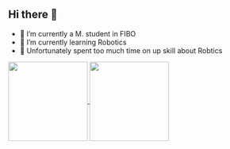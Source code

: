 ## Hi there 👋

<!--
**peeradonmoke2002/peeradonmoke2002** is a ✨ _special_ ✨ repository because its `README.md` (this file) appears on your GitHub profile.

Here are some ideas to get you started:
-->
- 🔭 I’m currently a M. student in FIBO 
- 🌱 I’m currently learning Robotics
- 🤔 Unfortunately spent too much time on up skill about Robtics

<a href="https://github.com/peeradonmoke2002">
  <img align="center" src="https://github-readme-stats.vercel.app/api?username=peeradonmoke2002&count_private=true&show_icons=true&show_icons=true&theme=buefy" height=160/>
</a>
<a href="https://github.com/peeradonmoke2002">
  <img align="center" src="https://github-readme-stats.vercel.app/api/top-langs/?username=peeradonmoke2002&hide=PLpgSQL,javascript,html,css,cmake&layout=compact&theme=buefy" height=160/>
</a>
<!-- jupyter%20notebook -->

